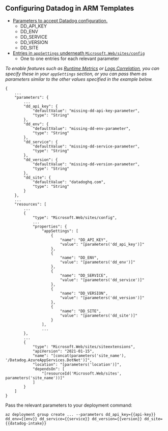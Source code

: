 ## Configuring Datadog in ARM Templates

 - [Parameters to accept Datadog configuration. ](https://docs.microsoft.com/en-us/azure/azure-resource-manager/templates/parameters)
   - DD_API_KEY
   - DD_ENV
   - DD_SERVICE
   - DD_VERSION
   - DD_SITE
 - [Entries in `appSettings` underneath `Microsoft.Web/sites/config`](https://docs.microsoft.com/en-us/azure/templates/microsoft.web/sites/config-web?tabs=json)
	 - One to one entries for each relevant parameter

*To enable features such as [Runtime Metrics](https://docs.datadoghq.com/tracing/runtime_metrics/dotnet/) or [Logs Correlation](https://docs.datadoghq.com/tracing/connect_logs_and_traces/dotnet/?tab=serilog), you can specify these in your `appSettings` section, or you can pass them as parameters similar to the other values specified in the example below.*

```
{
    ...
    "parameters": {
        ...
        "dd_api_key": {
            "defaultValue": "missing-dd-api-key-parameter",
            "type": "String"
        },
        "dd_env": {
            "defaultValue": "missing-dd-env-parameter",
            "type": "String"
        },
        "dd_service": {
            "defaultValue": "missing-dd-service-parameter",
            "type": "String"
        },
        "dd_version": {
            "defaultValue": "missing-dd-version-parameter",
            "type": "String"
        },
        "dd_site": {
            "defaultValue": "datadoghq.com",
            "type": "String"
        }
    },
    ...
    "resources": [
        ...
        {
            "type": "Microsoft.Web/sites/config",
            ...
            "properties": {
                "appSettings": [
                    {
                        "name": "DD_API_KEY",
                        "value": "[parameters('dd_api_key')]"
                    },
                    {
                        "name": "DD_ENV",
                        "value": "[parameters('dd_env')]"
                    },
                    {
                        "name": "DD_SERVICE",
                        "value": "[parameters('dd_service')]"
                    },
                    {
                        "name": "DD_VERSION",
                        "value": "[parameters('dd_version')]"
                    },
                    {
                        "name": "DD_SITE",
                        "value": "[parameters('dd_site')]"
                    }
                ],
                ...
        },
        ...
        {
            "type": "Microsoft.Web/sites/siteextensions",
            "apiVersion": "2021-01-15",
            "name": "[concat(parameters('site_name'), '/Datadog.AzureAppServices.DotNet')]",
            "location": "[parameters('location')]",
            "dependsOn": [
                "[resourceId('Microsoft.Web/sites', parameters('site_name'))]"
            ]
        }
    ]
}
```

Pass the relevant parameters to your deployment command:
```
az deployment group create ... --parameters dd_api_key={{api-key}} dd_env={{env}} dd_service={{service}} dd_version={{version}} dd_site={{datadog-intake}}
```